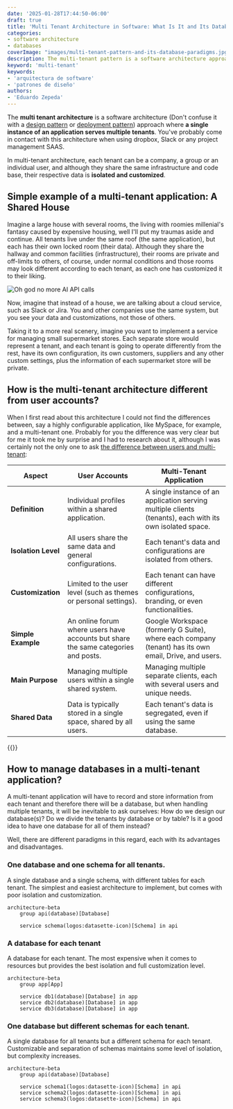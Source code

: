 ```yaml
---
date: '2025-01-28T17:44:50-06:00'
draft: true
title: 'Multi Tenant Architecture in Software: What Is It and Its Databases Patterns'
categories:
- software architecture
- databases
coverImage: "images/multi-tenant-pattern-and-its-database-paradigms.jpg"
description: The multi-tenant pattern is a software architecture approach where a single instance of an application serves multiple tenants and there are multiple ways of design a database for this pattern
keyword: 'multi-tenant'
keywords:
- 'arquitectura de software'
- 'patrones de diseño'
authors:
- 'Eduardo Zepeda'
---
```


The **multi tenant architecture** is a software architecture (Don't confuse it with a [design pattern](/en/design-patterns-in-software/) or [deployment pattern](/en/common-and-useful-deployment-patterns/)) approach where **a single instance of an application serves multiple tenants**. You've probably come in contact with this architecture when using dropbox, Slack or any project management SAAS.

In multi-tenant architecture, each tenant can be a company, a group or an individual user, and although they share the same infrastructure and code base, their respective data is **isolated and customized**.

## Simple example of a multi-tenant application: A Shared House

Imagine a large house with several rooms, the living with roomies millenial's fantasy caused by expensive housing, well I'll put my traumas aside and continue. All tenants live under the same roof (the same application), but each has their own locked room (their data). Although they share the hallway and common facilities (infrastructure), their rooms are private and off-limits to others, of course, under normal conditions and those rooms may look different according to each tenant, as each one has customized it to their liking.

![Oh god no more AI API calls](https://res.cloudinary.com/dwrscezd2/image/upload/v1738123971/meme-millenial-cloud-provider_vzisiz.jpg)

Now, imagine that instead of a house, we are talking about a cloud service, such as Slack or Jira. You and other companies use the same system, but you see your data and customizations, not those of others.

Taking it to a more real scenery, imagine you want to implement a service for managing small supermarket stores. Each separate store would represent a tenant, and each tenant is going to operate differently from the rest, have its own configuration, its own customers, suppliers and any other custom settings, plus the information of each supermarket store will be private.

## How is the multi-tenant architecture different from user accounts?

When I first read about this architecture I could not find the differences between, say a highly configurable application, like MySpace, for example, and a multi-tenant one. Probably for you the difference was very clear but for me it took me by surprise and I had to research about it, although I was certainly not the only one to ask [the difference between users and multi-tenant](https://stackoverflow.com/questions/48378789/what-is-the-difference-between-tenant-and-user#?):

| **Aspect**          | **User Accounts**                                                                  | **Multi-Tenant Application**                                                                              |
| ------------------- | ---------------------------------------------------------------------------------- | --------------------------------------------------------------------------------------------------------- |
| **Definition**      | Individual profiles within a shared application.                                   | A single instance of an application serving multiple clients (tenants), each with its own isolated space. |
| **Isolation Level** | All users share the same data and general configurations.                          | Each tenant's data and configurations are isolated from others.                                           |
| **Customization**   | Limited to the user level (such as themes or personal settings).                   | Each tenant can have different configurations, branding, or even functionalities.                         |
| **Simple Example**  | An online forum where users have accounts but share the same categories and posts. | Google Workspace (formerly G Suite), where each company (tenant) has its own email, Drive, and users.     |
| **Main Purpose**    | Managing multiple users within a single shared system.                             | Managing multiple separate clients, each with several users and unique needs.                             |
| **Shared Data**     | Data is typically stored in a single space, shared by all users.                   | Each tenant's data is segregated, even if using the same database.                                        |

{{<ad>}}

## How to manage databases in a multi-tenant application?

A multi-tenant application will have to record and store information from each tenant and therefore there will be a database, but when handling multiple tenants, it will be inevitable to ask ourselves: How do we design our database(s)? Do we divide the tenants by database or by table? Is it a good idea to have one database for all of them instead?

Well, there are different paradigms in this regard, each with its advantages and disadvantages.

### One database and one schema for all tenants.

A single database and a single schema, with different tables for each tenant. The simplest and easiest architecture to implement, but comes with poor isolation and customization.

``` mermaid
architecture-beta
    group api(database)[Database]

    service schema(logos:datasette-icon)[Schema] in api
```

### A database for each tenant

A database for each tenant. The most expensive when it comes to resources but provides the best isolation and full customization level.

``` mermaid
architecture-beta
    group app[App]

    service db1(database)[Database] in app
    service db2(database)[Database] in app
    service db3(database)[Database] in app
```

### One database but different schemas for each tenant.

A single database for all tenants but a different schema for each tenant. Customizable and separation of schemas maintains some level of isolation, but complexity increases.

``` mermaid
architecture-beta
    group api(database)[Database]

    service schema1(logos:datasette-icon)[Schema] in api
    service schema2(logos:datasette-icon)[Schema] in api
    service schema3(logos:datasette-icon)[Schema] in api
```
